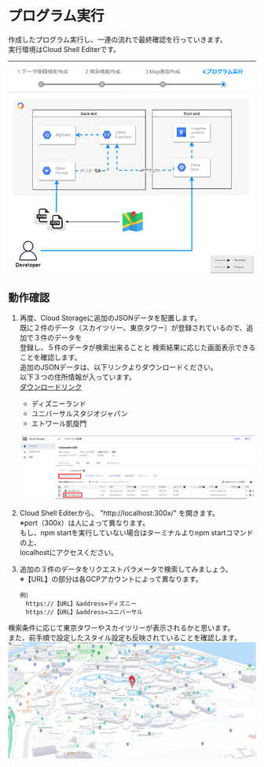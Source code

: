 # プログラム実行  
作成したプログラム実行し、一連の流れで最終確認を行っていきます。  
実行環境はCloud Shell Editerです。  

----
 
![](img/mirameetvol30.drawio_4.png) 
  
## 動作確認
1. 再度、Cloud Storageに追加のJSONデータを配置します。  
既に２件のデータ（スカイツリー、東京タワー）が登録されているので、追加で３件のデータを  
登録し、５件のデータが検索出来ることと  検索結果に応じた画面表示できることを確認します。  
追加のJSONデータは、以下リンクよりダウンロードください。   
以下３つの住所情報が入っています。  
[ダウンロードリンク](https://drive.google.com/file/d/1X8QXCKnN_sWgWR83a_F7JPSo9FXAedN6/view?usp=sharing)    
   - ディズニーランド
   - ユニバーサルスタジオジャパン
   - エトワール凱旋門

    ![](img/section5-1.png)   

2. Cloud Shell Editerから、 "http://localhost:300x/" を開きます。  
※port（300x）は人によって異なります。  
もし、npm startを実行していない場合はターミナルよりnpm startコマンドの上、  
localhostにアクセスください。  

3. 追加の３件のデータをリクエストパラメータで検索してみましょう。  
※【URL】の部分は各GCPアカウントによって異なります。  
    ```
    例）
    　https://【URL】&address=ディズニー
    　https://【URL】&address=ユニバーサル
    ```  
検索条件に応じて東京タワーやスカイツリーが表示されるかと思います。  
また、前手順で設定したスタイル設定も反映されていることを確認します。  
    ![](img/section5-2.png)   
